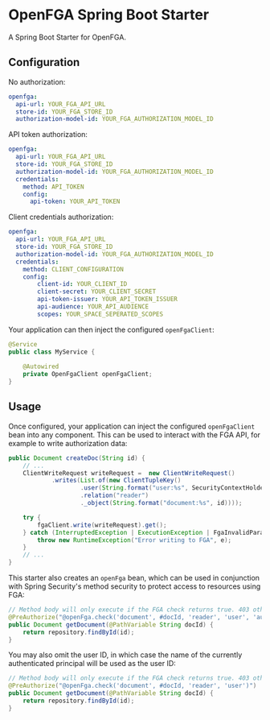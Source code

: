 # OpenFGA Spring Boot Starter

A Spring Boot Starter for OpenFGA.

## Configuration

No authorization:

```yaml
openfga:
  api-url: YOUR_FGA_API_URL
  store-id: YOUR_FGA_STORE_ID
  authorization-model-id: YOUR_FGA_AUTHORIZATION_MODEL_ID
```

API token authorization:

```yaml
openfga:
  api-url: YOUR_FGA_API_URL
  store-id: YOUR_FGA_STORE_ID
  authorization-model-id: YOUR_FGA_AUTHORIZATION_MODEL_ID
  credentials:
    method: API_TOKEN
    config:
      api-token: YOUR_API_TOKEN
```

Client credentials authorization:

```yaml
openfga:
  api-url: YOUR_FGA_API_URL
  store-id: YOUR_FGA_STORE_ID
  authorization-model-id: YOUR_FGA_AUTHORIZATION_MODEL_ID
  credentials:
    method: CLIENT_CONFIGURATION
    config:
        client-id: YOUR_CLIENT_ID
        client-secret: YOUR_CLIENT_SECRET
        api-token-issuer: YOUR_API_TOKEN_ISSUER
        api-audience: YOUR_API_AUDIENCE
        scopes: YOUR_SPACE_SEPERATED_SCOPES
```

Your application can then inject the configured `openFgaClient`:

```java
@Service
public class MyService {
    
    @Autowired
    private OpenFgaClient openFgaClient;
}
```

## Usage

Once configured, your application can inject the configured `openFgaClient` bean into any component.
This can be used to interact with the FGA API, for example to write authorization data:

```java
public Document createDoc(String id) {
    // ...
    ClientWriteRequest writeRequest =  new ClientWriteRequest()
            .writes(List.of(new ClientTupleKey()
                    .user(String.format("user:%s", SecurityContextHolder.getContext().getAuthentication()))
                    .relation("reader")
                    ._object(String.format("document:%s", id))));

    try {
        fgaClient.write(writeRequest).get();
    } catch (InterruptedException | ExecutionException | FgaInvalidParameterException e) {
        throw new RuntimeException("Error writing to FGA", e);
    }
    // ...
}
```

This starter also creates an `openFga` bean, which can be used in conjunction with Spring Security's method
security to protect access to resources using FGA:

```java
// Method body will only execute if the FGA check returns true. 403 otherwise.
@PreAuthorize("@openFga.check('document', #docId, 'reader', 'user', 'authentication?.name')")
public Document getDocument(@PathVariable String docId) {
    return repository.findById(id);
}
```

You may also omit the user ID, in which case the name of the currently authenticated principal 
will be used as the user ID:

```java
// Method body will only execute if the FGA check returns true. 403 otherwise.
@PreAuthorize("@openFga.check('document', #docId, 'reader', 'user')")
public Document getDocument(@PathVariable String docId) {
    return repository.findById(id);
}
```
